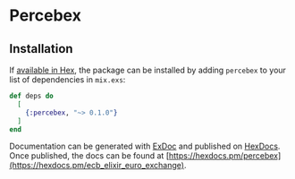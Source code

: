 # Percebex

## Installation

If [available in Hex](https://hex.pm/docs/publish), the package can be installed
by adding `percebex` to your list of dependencies in `mix.exs`:

```elixir
def deps do
  [
    {:percebex, "~> 0.1.0"}
  ]
end
```

Documentation can be generated with [ExDoc](https://github.com/elixir-lang/ex_doc)
and published on [HexDocs](https://hexdocs.pm). Once published, the docs can
be found at [https://hexdocs.pm/percebex](https://hexdocs.pm/ecb_elixir_euro_exchange).

